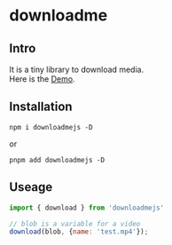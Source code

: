 # downloadme

## Intro

It is a tiny library to download media.  
Here is the [Demo](https://downloadme.vercel.app/).

## Installation

```shell
npm i downloadmejs -D
```

or 

```shell
pnpm add downloadmejs -D
```

## Useage

```javascript
import { download } from 'downloadmejs'

// blob is a variable for a video
download(blob, {name: 'test.mp4'});
```
